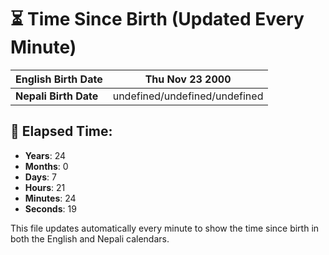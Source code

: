 # ⏳ Time Since Birth (Updated Every Minute)

| **English Birth Date** | Thu Nov 23 2000 |
|------------------------|-------------------------------------|
| **Nepali Birth Date**  | undefined/undefined/undefined                  |

## 📅 Elapsed Time:

- **Years**: 24
- **Months**: 0
- **Days**: 7
- **Hours**: 21
- **Minutes**: 24
- **Seconds**: 19

This file updates automatically every minute to show the time since birth in both the English and Nepali calendars.